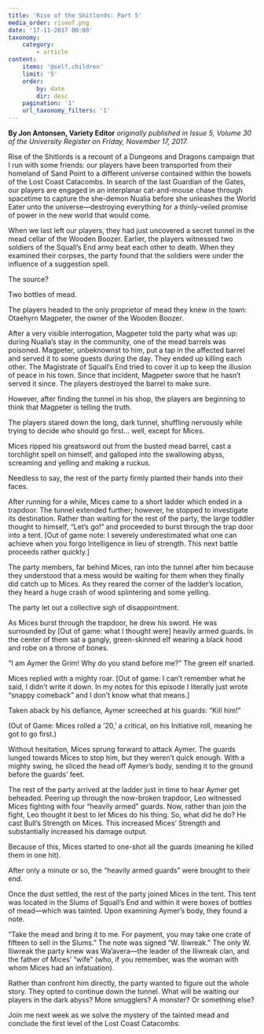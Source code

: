 ```yaml
---
title: 'Rise of the Shitlords: Part 5'
media_order: riseof.png
date: '17-11-2017 00:00'
taxonomy:
    category:
        - article
content:
    items: '@self.children'
    limit: '5'
    order:
        by: date
        dir: desc
    pagination: '1'
    url_taxonomy_filters: '1'
---
```


**By Jon Antonsen, Variety Editor** _originally published in Issue 5, Volume 30 of the University Register on Friday, November 17, 2017._

Rise of the Shitlords is a recount of a Dungeons and Dragons campaign that I run with some friends: our players have been transported from their homeland of Sand Point to a different universe contained within the bowels of the Lost Coast Catacombs. In search of the last Guardian of the Gates, our players are engaged in an interplanar cat-and-mouse chase through spacetime to capture the she-demon Nualia before she unleashes the World Eater unto the universe—destroying everything for a thinly-veiled promise of power in the new world that would come. 

When we last left our players, they had just uncovered a secret tunnel in the mead cellar of the Wooden Boozer. Earlier, the players witnessed two soldiers of the Squall’s End army beat each other to death. When they examined their corpses, the party found that the soldiers were under the influence of a suggestion spell. 

The source? 

Two bottles of mead. 

The players headed to the only proprietor of mead they knew in the town: Otaehyrn Magpeter, the owner of the Wooden Boozer. 

After a very visible interrogation, Magpeter told the party what was up: during Nualia’s stay in the community, one of the mead barrels was poisoned. Magpeter, unbeknownst to him, put a tap in the affected barrel and served it to some guests during the day. They ended up killing each other. The Magistrate of Squall’s End tried to cover it up to keep the illusion of peace in his town. Since that incident, Magpeter swore that he hasn’t served it since. The players destroyed the barrel to make sure. 

However, after finding the tunnel in his shop, the players are beginning to think that Magpeter is telling the truth. 

The players stared down the long, dark tunnel, shuffling nervously while trying to decide who should go first… well, except for Mices. 

Mices ripped his greatsword out from the busted mead barrel, cast a torchlight spell on himself, and galloped into the swallowing abyss, screaming and yelling and making a ruckus. 

Needless to say, the rest of the party firmly planted their hands into their faces. 

After running for a while, Mices came to a short ladder which ended in a trapdoor. The tunnel extended further; however, he stopped to investigate its destination. Rather than waiting for the rest of the party, the large toddler thought to himself, “Let’s go!” and proceeded to burst through the trap door into a tent. [Out of game note: I severely underestimated what one can achieve when you forgo Intelligence in lieu of strength. This next battle proceeds rather quickly.] 

The party members, far behind Mices, ran into the tunnel after him because they understood that a mess would be waiting for them when they finally did catch up to Mices. As they reared the corner of the ladder’s location, they heard a huge crash of wood splintering and some yelling. 

The party let out a collective sigh of disappointment. 

As Mices burst through the trapdoor, he drew his sword. He was surrounded by [Out of game: what I thought were] heavily armed guards. In the center of them sat a gangly, green-skinned elf wearing a black hood and robe on a throne of bones. 

“I am Aymer the Grim! Why do you stand before me?” The green elf snarled. 

Mices replied with a mighty roar. [Out of game: I can’t remember what he said, I didn’t write it down. In my notes for this episode I literally just wrote “snappy comeback” and I don’t know what that means.] 

Taken aback by his defiance, Aymer screeched at his guards: “Kill him!” 

(Out of Game: Mices rolled a ’20,’ a critical, on his Initiative roll, meaning he got to go first.) 

Without hesitation, Mices sprung forward to attack Aymer. The guards lunged towards Mices to stop him, but they weren’t quick enough. With a mighty swing, he sliced the head off Aymer’s body, sending it to the ground before the guards’ feet. 

The rest of the party arrived at the ladder just in time to hear Aymer get beheaded. Peering up through the now-broken trapdoor, Leo witnessed Mices fighting with four “heavily armed” guards. Now, rather than join the fight, Leo thought it best to let Mices do his thing. So, what did he do? He cast Bull’s Strength on Mices. This increased Mices’ Strength and substantially increased his damage output. 

Because of this, Mices started to one-shot all the guards (meaning he killed them in one hit). 

After only a minute or so, the “heavily armed guards” were brought to their end. 

Once the dust settled, the rest of the party joined Mices in the tent. This tent was located in the Slums of Squall’s End and within it were boxes of bottles of mead—which was tainted. Upon examining Aymer’s body, they found a note. 

“Take the mead and bring it to me. For payment, you may take one crate of fifteen to sell in the Slums.” The note was signed “W. Iliwreak.” The only W. Iliwreak the party knew was Wa’avera—the leader of the Iliwreak clan, and the father of Mices’ “wife” (who, if you remember, was the woman with whom Mices had an infatuation). 

Rather than confront him directly, the party wanted to figure out the whole story. They opted to continue down the tunnel. What will be waiting our players in the dark abyss? More smugglers? A monster? Or something else? 

Join me next week as we solve the mystery of the tainted mead and conclude the first level of the Lost Coast Catacombs.